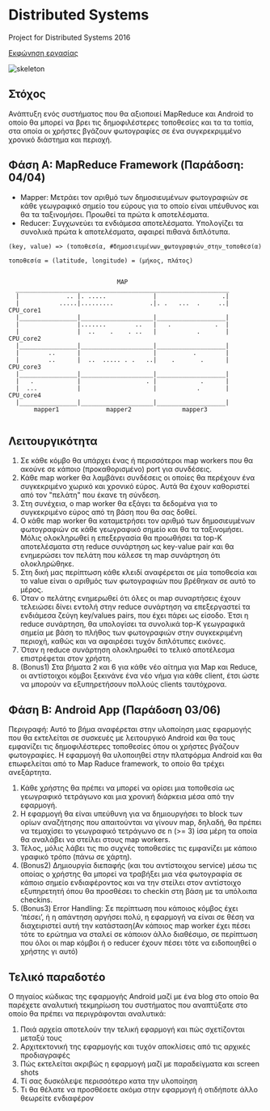 Distributed Systems
===
Project for Distributed Systems 2016

[Εκφώνηση εργασίας](https://eclass.aueb.gr/modules/document/file.php/INF308/Project/project2015-2016.pdf)


![skeleton](https://eclass.aueb.gr/modules/document/file.php/INF308/Project/Skeleton.png)

Στόχος
---
Ανάπτυξη ενός συστήματος που θα αξιοποιεί MapReduce και Android το οποίο θα μπορεί να βρει τις δημοφιλέστερες τοποθεσίες και τα τα τοπία, στα οποία οι χρήστες βγάζουν φωτογραφίες σε ένα συγκρεκριμμένο χρονικό διάστημα και περιοχή.


Φάση Α: MapReduce Framework (Παράδοση: 04/04)
---
- Mapper: Μετράει τον αριθμό των δημοσιευμένων φωτογραφιών σε κάθε γεωγραφικό σημείο του εύρους για το οποίο είναι υπέυθυνος και θα τα ταξινομήσει. Προωθεί τα πρώτα k αποτελέσματα.
- Reducer: Συγχωνεύει τα ενδιάμεσα αποτελέσματα. Υπολογίζει τα συνολικά πρώτα k αποτελέσματα, αφαιρεί πιθανά διπλότυπα.

```
(key, value) => (τοποθεσία, #δημοσιευμένων_φωτογραφιών_στην_τοποθεσία)

τοποθεσία = (latitude, longitude) = (μήκος, πλάτος)


                              MAP
  ___________________________________________________________
  |             .. |. .....             |                  .|
  |           .....|.........          .|. .   ...  .     ..| CPU_core1
  |________________|____________________|___________________|
  |                |.......        ..   |   .            .  |
  |                |  ..    .    . ..   |           .       | CPU_core2
  |________________|____________________|___________________|
  |        ..      |                    |          .        |
  |        ..      |  ..  ..... . .   ..|    .       .      | CPU_core3
  |________________|____________________|___________________|
  |   .            |                  . |            .      |
  |  ...           |                    |           .       | CPU_core4
  |________________|____________________|___________________|
       mapper1             mapper2              mapper3
       
```

Λειτουργικότητα
---
1. Σε κάθε κόμβο θα υπάρχει ένας ή περισσότεροι map workers που θα ακούνε σε κάποιο (προκαθορισμένο) port για συνδέσεις.
2. Κάθε map worker θα λαμβάνει συνδέσεις οι οποίες θα περέχουν ένα συγκεκριμένο χωρικό και χρονικό εύρος. Αυτά θα έχουν καθοριστεί από τον "πελάτη" που έκανε τη σύνδεση.
3. Στη συνέχεια, ο map worker θα εξάγει τα δεδομένα για το συγκεκριμένο εύρος από τη βάση που θα σας δοθεί.
4. Ο κάθε map worker θα καταμετρήσει τον αριθμό των δημοσιευμένων φωτογραφιών σε κάθε γεωγραφικό σημείο και θα τα ταξινομήσει. Μόλις ολοκληρωθεί η επεξεργασία θα προωθήσει τα top-K αποτελέσματα στη reduce συνάρτηση ως key-value pair και θα ενημερώσει τον πελάτη που κάλεσε τη map συνάρτηση ότι ολοκληρώθηκε.
5. Στη δική μας περίπτωση κάθε κλειδί αναφέρεται σε μία τοποθεσία και το value είναι ο αριθμός των φωτογραφιών που βρέθηκαν σε αυτό το μέρος.
6. Όταν ο πελάτης ενημερωθεί ότι όλες οι map συναρτήσεις έχουν τελειώσει δίνει εντολή στην reduce συνάρτηση να επεξεργαστεί τα ενδιάμεσα ζεύγη key/values pairs, που έχει πάρει ως είσοδο. Έτσι η reduce συνάρτηση, θα υπολογίσει τα συνολικά top-K γεωγραφικά σημεία με βάση το πλήθος των φωτογραφιών στην συγκεκριμένη περιοχή, καθώς και να αφαιρέσει τυχόν διπλότυπες εικόνες.
7. Όταν η reduce συνάρτηση ολοκληρωθεί το τελικό αποτέλεσμα επιστρέφεται στον χρήστη.
8. (Bonus1) Στα βήματα 2 και 6 για κάθε νέο αίτημα για Map και Reduce, οι αντίστοιχοι κόμβοι ξεκινάνε ένα νέο νήμα για κάθε client, έτσι ώστε να μπορούν να εξυπηρετήσουν πολλούς clients ταυτόχρονα.


Φάση Β: Android App  (Παράδοση 03/06)
---
Περιγραφή: Αυτό το βήµα αναφέρεται στην υλοποίηση µιας εφαρµογής που θα εκτελείται σε συσκευές
µε λειτουργικό Android και θα τους εµφανίζει τις δηµοφιλέστερες τοποθεσίες όπου οι
χρήστες βγάζουν φωτογραφίες. Η εφαρµογή θα υλοποιηθεί στην πλατφόρµα Android και
θα επωφελείται από το Map Raduce framework, το οποίο θα τρέχει ανεξάρτητα.

1. Κάθε χρήστης θα πρέπει να µπορεί να ορίσει µια τοποθεσία ως γεωγραφικό
τετράγωνο και µια χρονική διάρκεια µέσα από την εφαρµογή.
2. Η εφαρµογή θα είναι υπεύθυνη για να δηµιουργήσει το block των ορίων αναζήτησης
που απαιτούνται να γίνουν map, δηλαδή, θα πρέπει να τεµαχίσει το γεωγραφικό
τετράγωνο σε n (>= 3) ίσα µέρη τα οποία θα αναλάβει να στείλει στους map workers.
3. Τέλος, µόλις λάβει τις πιο συχνές τοποθεσίες τις εµφανίζει µε κάποιο γραφικό τρόπο
(πάνω σε χάρτη).
4. (Bonus2) Δηµιουργία διεπαφής (και του αντίστοιχου service) µέσω τις οποίας ο
χρήστης θα µπορεί να τραβήξει µια νέα φωτογραφία σε κάποιο σηµείο ενδιαφέροντος
και να την στείλει στον αντίστοιχο εξυπηρετητή όπου θα προσθέσει το checkin στη
βάση µε τα υπόλοιπα checkins.
5. (Βοnus3) Error Handling: Σε περίπτωση που κάποιος κόµβος έχει ‘πέσει’, ή η
απάντηση αργήσει πολύ, η εφαρµογή να είναι σε θέση να διαχειριστεί αυτή την
κατάσταση(Αν κάποιος map worker έχει πέσει τότε το ερώτηµα να σταλεί σε κάποιον
άλλο διαθέσιµο, σε περίπτωση που όλοι οι map κόµβοι ή ο reducer έχουν πέσει τότε
να ειδοποιηθεί ο χρήστης γι αυτό)


Τελικό παραδοτέο
---
Ο πηγαίος κώδικας της εφαρµογής Android µαζί µε ένα blog στο οποίο θα
παρέχετε αναλυτική τεκµηρίωση του συστήµατος που αναπτύξατε στο οποίο θα πρέπει να
περιγράφονται αναλυτικά:
1. Ποιά αρχεία αποτελούν την τελική εφαρµογή και πώς σχετίζονται µεταξύ τους
2. Αρχιτεκτονική της εφαρµογής και τυχόν αποκλίσεις από τις αρχικές προδιαγραφές
3. Πώς εκτελείται ακριβώς η εφαρµογή µαζί µε παραδείγµατα και screen shots
4. Τί σας δυσκόλεψε περισσότερο κατα την υλοποίηση
5. Τι θα θέλατε να προσθέσετε ακόµα στην εφαρµογή ή οτιδήποτε άλλο θεωρείτε
ενδιαφέρον
